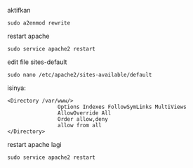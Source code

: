 aktifkan
```
sudo a2enmod rewrite
```

restart apache
```
sudo service apache2 restart
```

edit file sites-default
```
sudo nano /etc/apache2/sites-available/default
```

isinya:
```
<Directory /var/www/>
                Options Indexes FollowSymLinks MultiViews
                AllowOverride All
                Order allow,deny
                allow from all
</Directory>
```

restart apache lagi
```
sudo service apache2 restart
```
